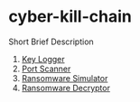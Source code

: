 # cyber-kill-chain

Short Brief Description

1. [Key Logger](01-keylogger)
2. [Port Scanner](02-portscanner)
3. [Ransomware Simulator](03-ransomware-simulator)
4. [Ransomware Decryptor](04-ransomware-decryptor)